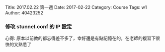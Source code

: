 Title: 2017.02.22 第一週
Date: 2017-02-22 
Category: Course
Tags: w1
Author: 40423252

<h3>修改 stunnel.conf 的 IP 設定</h3>

<p>心得: 原本以前教的都忘得差不多了，幸好還是有點記憶在的，在老師的複習下很快的又熟悉了</p>


